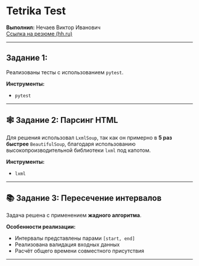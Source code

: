 # Tetrika Test 

**Выполнил:** Нечаев Виктор Иванович  
 [Ссылка на резюме (hh.ru)](https://hh.ru/resume/f950721eff0f06665c0039ed1f7350584a6b59)

---

## Задание 1:

Реализованы тесты с использованием `pytest`.  

**Инструменты:**  
- `pytest`

---

## 🕸️ Задание 2: Парсинг HTML

Для решения использовал `LxmlSoup`, так как он примерно в **5 раз быстрее** `BeautifulSoup`, благодаря использованию высокопроизводительной библиотеки `lxml` под капотом.

**Инструменты:**  
- `lxml`

---

## 📚 Задание 3: Пересечение интервалов

Задача решена с применением **жадного алгоритма**.

**Особенности реализации:**
- Интервалы представлены парами `[start, end]`
- Реализована валидация входных данных
- Расчёт общего времени совместного присутствия

---